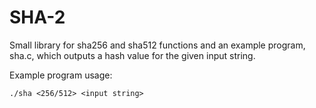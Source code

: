 # SHA-2
Small library for sha256 and sha512 functions and an example program, sha.c, which outputs a hash value for the given input string.

Example program usage:
```
./sha <256/512> <input string>
